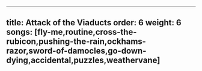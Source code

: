 
---
title: Attack of the Viaducts
order: 6
weight: 6
songs: [fly-me,routine,cross-the-rubicon,pushing-the-rain,ockhams-razor,sword-of-damocles,go-down-dying,accidental,puzzles,weathervane]
---
